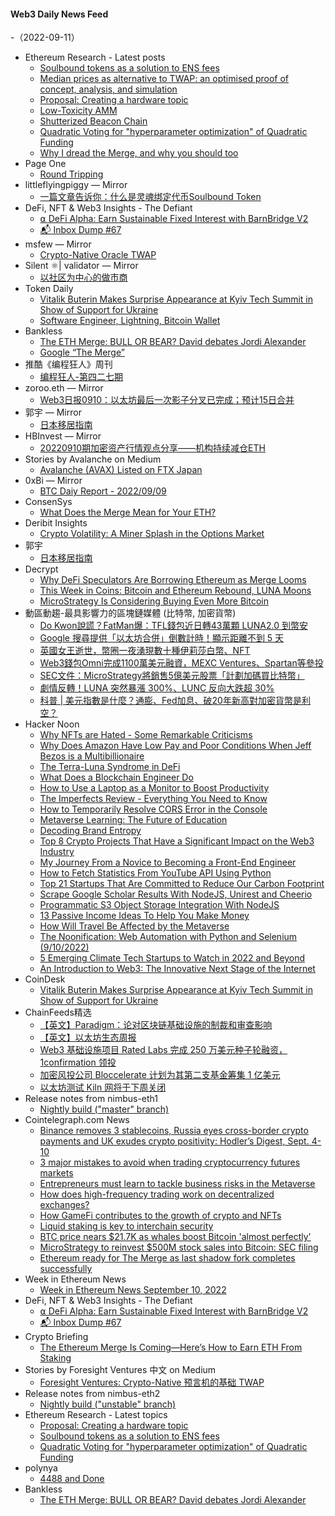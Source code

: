 #### Web3 Daily News Feed
-（2022-09-11）

- Ethereum Research - Latest posts
  - [Soulbound tokens as a solution to ENS fees](https://ethresear.ch/t/soulbound-tokens-as-a-solution-to-ens-fees/13624/1)
  - [Median prices as alternative to TWAP: an optimised proof of concept, analysis, and simulation](https://ethresear.ch/t/median-prices-as-alternative-to-twap-an-optimised-proof-of-concept-analysis-and-simulation/12778/13)
  - [Proposal: Creating a hardware topic](https://ethresear.ch/t/proposal-creating-a-hardware-topic/13626/1)
  - [Low-Toxicity AMM](https://ethresear.ch/t/low-toxicity-amm/13560/2)
  - [Shutterized Beacon Chain](https://ethresear.ch/t/shutterized-beacon-chain/12249/26)
  - [Quadratic Voting for "hyperparameter optimization" of Quadratic Funding](https://ethresear.ch/t/quadratic-voting-for-hyperparameter-optimization-of-quadratic-funding/13622/1)
  - [Why I dread the Merge, and why you should too](https://ethresear.ch/t/why-i-dread-the-merge-and-why-you-should-too/12740/39)
- Page One
  - [Round Tripping](https://page1.substack.com/p/round-tripping-ad6)
- littleflyingpiggy — Mirror
  - [一篇文章告诉你：什么是灵魂绑定代币Soulbound Token](https://mirror.xyz/littleflyingpiggy.eth/evGox3-8tl4LI3Ck--fA5nm5oTXqRSJUwL3RQ0n8PB0)
- DeFi, NFT & Web3 Insights - The Defiant
  - [⍺ DeFi Alpha: Earn Sustainable Fixed Interest with BarnBridge V2](https://newsletter.thedefiant.io/p/defi-alpha-earn-sustainable-fixed)
  - [📬 Inbox Dump #67](https://newsletter.thedefiant.io/p/inbox-dump-67)
- msfew — Mirror
  - [Crypto-Native Oracle TWAP](https://mirror.xyz/msfew.eth/qSmnIO_O0OUlvkUfzca_kOrhlaHBHaEtx40D_ZCOC9Q)
- Silent ⚛| validator — Mirror
  - [以社区为中心的做市商](https://mirror.xyz/exploring.eth/_KG4t5tURVUvjDVwLMkGc5rcNwTSiVFrCoXjsBRB54Q)
- Token Daily
  - [Vitalik Buterin Makes Surprise Appearance at Kyiv Tech Summit in Show of Support for Ukraine](https://www.tokendaily.co/p/vitalik-buterin-makes-surprise-appearance-at-kyiv-tech-summit-in-show-of-support-for-ukraine)
  - [Software Engineer, Lightning, Bitcoin Wallet](https://www.tokendaily.co/p/software-engineer-lightning-bitcoin-wallet)
- Bankless
  - [The ETH Merge: BULL OR BEAR? David debates Jordi Alexander](https://shows.banklesshq.com/p/the-eth-merge-bull-or-bear-david)
  - [Google “The Merge”](https://newsletter.banklesshq.com/p/google-the-merge)
- 推酷《编程狂人》周刊
  - [编程狂人-第四二七期](https://www.tuicool.com/mags/631c8aa7d1b3a784935ebfe6)
- zoroo.eth — Mirror
  - [Web3日报0910：以太坊最后一次影子分叉已完成；预计15日合并](https://mirror.xyz/zoroo.eth/0wdeQxiGFrvCHJi3-j-LJzDSfvhyAofn8Icc7eXmOGM)
- 郭宇 — Mirror
  - [日本移居指南](https://mirror.xyz/guoyu.eth/bPaDKAcrhJGUbaXu9BWDcdD-F46gBFATTvf_qwZ9Bso)
- HBInvest — Mirror
  - [20220910期加密资产行情观点分享——机构持续减仓ETH](https://mirror.xyz/hbinvest.eth/23xMIFRlKZxJx5rP3acAOm5O1edS-HcPQQHhljpJBWA)
- Stories by Avalanche on Medium
  - [Avalanche (AVAX) Listed on FTX Japan](https://medium.com/avalancheavax/avalanche-avax-listed-on-ftx-japan-11cf301358ba?source=rss-f7c9f4ea738f------2)
- 0xBi — Mirror
  - [BTC Daiy Report - 2022/09/09](https://mirror.xyz/0xbi.eth/zpN7MVUSzg1yWfs0aSilHD_u4-QG5xvNUaCwpMqIYq0)
- ConsenSys
  - [What Does the Merge Mean for Your ETH?](https://consensys.net/blog/ethereum-2-0/what-does-the-merge-mean-for-your-eth/?utm_source=rss&utm_medium=rss&utm_campaign=what-does-the-merge-mean-for-your-eth)
- Deribit Insights
  - [Crypto Volatility: A Miner Splash in the Options Market](https://insights.deribit.com/industry/crypto-volatility-a-miner-splash-in-the-options-market/)
- 郭宇
  - [日本移居指南](https://guoyu.mirror.xyz/bPaDKAcrhJGUbaXu9BWDcdD-F46gBFATTvf_qwZ9Bso)
- Decrypt
  - [Why DeFi Speculators Are Borrowing Ethereum as Merge Looms](https://decrypt.co/109411/why-defi-speculators-are-borrowing-ethereum-as-merge-looms)
  - [This Week in Coins: Bitcoin and Ethereum Rebound, LUNA Moons](https://decrypt.co/109419/this-week-in-coins-bitcoin-and-ethereum-rebound-luna-moons)
  - [MicroStrategy Is Considering Buying Even More Bitcoin](https://decrypt.co/109410/microstrategy-is-considering-buying-even-more-bitcoin)
- 動區動趨-最具影響力的區塊鏈媒體 (比特幣, 加密貨幣)
  - [Do Kwon說謊？FatMan爆：TFL錢包近日轉43萬顆 LUNA2.0 到幣安](https://www.blocktempo.com/fatman-says-tfl-dawn-wallet-sent-all-435k-available-luna-2-to-binance-earlier-this-month/)
  - [Google 搜尋提供「以太坊合併」倒數計時！顯示距離不到 5 天](https://www.blocktempo.com/google-search-interface-directly-display-the-ethereum-merge-countdown/)
  - [英國女王逝世，幣圈一夜湧現數十種伊莉莎白幣、NFT](https://www.blocktempo.com/the-passing-of-queen-elizabeth-ii-sparks-influx-of-meme-coins-and-nfts/)
  - [Web3錢包Omni完成1100萬美元融資，MEXC Ventures、Spartan等參投](https://www.blocktempo.com/web3-wallet-omni-has-raised-11-million-investors-ncluded-mexc-spartan/)
  - [SEC文件：MicroStrategy將銷售5億美元股票「計劃加碼買比特幣」](https://www.blocktempo.com/microstrategy-files-to-sell-up-to-500m-of-stock-to-purchase-more-bitcoin/)
  - [劇情反轉！LUNA 突然暴漲 300%、LUNC 反向大跌超 30%](https://www.blocktempo.com/luna-surges-300-however-lunc-plunged-more-than-30/)
  - [科普 | 美元指數是什麼？通膨、Fed加息、破20年新高對加密貨幣是利空？](https://www.blocktempo.com/what-is-the-us-dollar-index/)
- Hacker Noon
  - [Why NFTs are Hated - Some Remarkable Criticisms](https://hackernoon.com/why-nfts-are-hated-some-remarkable-criticisms?source=rss)
  - [Why Does Amazon Have Low Pay and Poor Conditions When Jeff Bezos is a Multibillionaire](https://hackernoon.com/why-does-amazon-have-low-pay-and-poor-conditions-when-jeff-bezos-is-a-multibillionaire?source=rss)
  - [The Terra-Luna Syndrome in DeFi](https://hackernoon.com/the-terra-luna-syndrome-in-defi?source=rss)
  - [What Does a Blockchain Engineer Do](https://hackernoon.com/what-does-a-blockchain-engineer-do?source=rss)
  - [How to Use a Laptop as a Monitor to Boost Productivity](https://hackernoon.com/how-to-use-a-laptop-as-a-monitor-to-boost-productivity?source=rss)
  - [The Imperfects Review - Everything You Need to Know](https://hackernoon.com/the-imperfects-review-everything-you-need-to-know?source=rss)
  - [How to Temporarily Resolve CORS Error in the Console](https://hackernoon.com/how-to-temporarily-resolve-cors-error-in-the-console?source=rss)
  - [Metaverse Learning: The Future of Education](https://hackernoon.com/metaverse-learning-the-future-of-education?source=rss)
  - [Decoding Brand Entropy](https://hackernoon.com/decoding-brand-entropy?source=rss)
  - [Top 8 Crypto Projects That Have a Significant Impact on the Web3 Industry](https://hackernoon.com/top-8-crypto-projects-that-have-a-significant-impact-on-the-web3-industry?source=rss)
  - [My Journey From a Novice to Becoming a Front-End Engineer](https://hackernoon.com/my-journey-from-a-novice-to-becoming-a-front-end-engineer-at-hackerrank?source=rss)
  - [How to Fetch Statistics From YouTube API Using Python](https://hackernoon.com/how-to-fetch-statistics-from-youtube-api-using-python?source=rss)
  - [Top 21 Startups That Are Committed to Reduce Our Carbon Footprint](https://hackernoon.com/top-21-startups-that-are-committed-to-reduce-our-carbon-footprint?source=rss)
  - [Scrape Google Scholar Results With NodeJS, Unirest and Cheerio](https://hackernoon.com/scrape-google-scholar-results-with-nodejs-unirest-and-cheerio?source=rss)
  - [Programmatic S3 Object Storage Integration With NodeJS](https://hackernoon.com/programmatic-s3-object-storage-integration-with-nodejs?source=rss)
  - [13 Passive Income Ideas To Help You Make Money](https://hackernoon.com/13-passive-income-ideas-to-help-you-make-money?source=rss)
  - [How Will Travel Be Affected by the Metaverse](https://hackernoon.com/how-will-travel-be-affected-by-the-metaverse?source=rss)
  - [The Noonification: Web Automation with Python and Selenium (9/10/2022)](https://hackernoon.com/9-10-2022-noonification?source=rss)
  - [5 Emerging Climate Tech Startups to Watch in 2022 and Beyond](https://hackernoon.com/5-emerging-climate-tech-startups-to-watch-in-2022-and-beyond?source=rss)
  - [An Introduction to Web3: The Innovative Next Stage of the Internet](https://hackernoon.com/an-introduction-to-web3-the-innovative-next-stage-of-the-internet?source=rss)
- CoinDesk
  - [Vitalik Buterin Makes Surprise Appearance at Kyiv Tech Summit in Show of Support for Ukraine](https://www.coindesk.com/business/2022/09/10/vitalik-buterin-makes-surprise-appearance-at-kyiv-tech-summit-in-show-of-support-for-ukraine/?utm_medium=referral&utm_source=rss&utm_campaign=headlines)
- ChainFeeds精选
  - [【英文】Paradigm：论对区块链基础设施的制裁和审查影响](https://www.paradigm.xyz/2022/09/base-layer-neutrality)
  - [【英文】以太坊生态周报](https://weekinethereumnews.com/week-in-ethereum-news-september-10-2022/)
  - [Web3 基础设施项目 Rated Labs 完成 250 万美元种子轮融资，1confirmation 领投](https://mirror.xyz/ratedw3b.eth/d27q8fhLvfW1a_cwJf8S4rjrOT2_kX3mmMrTmMvB4wc)
  - [加密风投公司 Bloccelerate 计划为其第二支基金筹集 1 亿美元](https://www.coindesk.com/business/2022/09/09/crypto-focused-venture-firm-bloccelerate-is-raising-100m-for-second-fund/)
  - [以太坊测试 Kiln 网将于下周关闭](https://blog.ethereum.org/2022/09/09/kiln-shutdown)
- Release notes from nimbus-eth1
  - [Nightly build ("master" branch)](https://github.com/status-im/nimbus-eth1/releases/tag/nightly)
- Cointelegraph.com News
  - [Binance removes 3 stablecoins, Russia eyes cross-border crypto payments and UK exudes crypto positivity: Hodler’s Digest, Sept. 4-10](https://cointelegraph.com/magazine/2022/09/10/binance-removes-3-stablecoins-russia-eyes-cross-border-crypto-payments-and-uk-exudes-crypto-positivity-hodlers-digest-sept-4-10)
  - [3 major mistakes to avoid when trading cryptocurrency futures markets](https://cointelegraph.com/news/3-major-mistakes-to-avoid-when-trading-cryptocurrency-futures-markets)
  - [Entrepreneurs must learn to tackle business risks in the Metaverse](https://cointelegraph.com/news/entrepreneurs-must-learn-to-tackle-business-risks-in-the-metaverse)
  - [How does high-frequency trading work on decentralized exchanges?](https://cointelegraph.com/news/how-does-high-frequency-trading-work-on-decentralized-exchanges)
  - [How GameFi contributes to the growth of crypto and NFTs](https://cointelegraph.com/news/how-gamefi-contributes-to-the-growth-of-crypto-and-nfts)
  - [Liquid staking is key to interchain security](https://cointelegraph.com/news/liquid-staking-is-key-to-interchain-security)
  - [BTC price nears $21.7K as whales boost Bitcoin 'almost perfectly'](https://cointelegraph.com/news/btc-price-nears-21-7k-as-whales-boost-bitcoin-almost-perfectly)
  - [MicroStrategy to reinvest $500M stock sales into Bitcoin: SEC filing](https://cointelegraph.com/news/microstrategy-to-reinvest-500m-stock-sales-into-bitcoin-sec-filing)
  - [Ethereum ready for The Merge as last shadow fork completes successfully](https://cointelegraph.com/news/ethereum-ready-for-the-merge-as-last-shadow-fork-completes-successfully)
- Week in Ethereum News
  - [Week in Ethereum News  September 10, 2022](https://weekinethereumnews.com/week-in-ethereum-news-september-10-2022/)
- DeFi, NFT & Web3 Insights - The Defiant
  - [⍺ DeFi Alpha: Earn Sustainable Fixed Interest with BarnBridge V2](https://newsletter.thedefiant.io/p/defi-alpha-earn-sustainable-fixed)
  - [📬 Inbox Dump #67](https://newsletter.thedefiant.io/p/inbox-dump-67)
- Crypto Briefing
  - [The Ethereum Merge Is Coming—Here’s How to Earn ETH From Staking](https://cryptobriefing.com/the-merge-coming-ethereum-how-earn-eth-through-staking/?utm_source=feed&utm_medium=rss)
- Stories by Foresight Ventures 中文 on Medium
  - [Foresight Ventures: Crypto-Native 预言机的基础 TWAP](https://medium.com/@foresightventures-zh/foresight-ventures-crypto-native-%E9%A2%84%E8%A8%80%E6%9C%BA%E7%9A%84%E5%9F%BA%E7%A1%80-twap-bb80fd52ae21?source=rss-6b0851e9d818------2)
- Release notes from nimbus-eth2
  - [Nightly build ("unstable" branch)](https://github.com/status-im/nimbus-eth2/releases/tag/nightly)
- Ethereum Research - Latest topics
  - [Proposal: Creating a hardware topic](https://ethresear.ch/t/proposal-creating-a-hardware-topic/13626)
  - [Soulbound tokens as a solution to ENS fees](https://ethresear.ch/t/soulbound-tokens-as-a-solution-to-ens-fees/13624)
  - [Quadratic Voting for "hyperparameter optimization" of Quadratic Funding](https://ethresear.ch/t/quadratic-voting-for-hyperparameter-optimization-of-quadratic-funding/13622)
- polynya
  - [4488 and Done](https://polynya.mirror.xyz/eq4PNsg-ld4V2LDB7HlHuNm-ULFAtvmVH--utaxAAEs)
- Bankless
  - [The ETH Merge: BULL OR BEAR? David debates Jordi Alexander](http://sites.libsyn.com/247424/the-eth-merge-bull-or-bear-david-debates-jordi-alexander)
